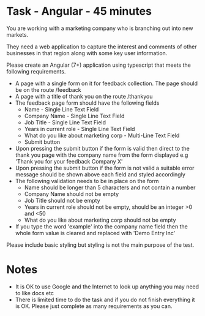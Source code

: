 # Task - Angular - 45 minutes 

You are working with a marketing company who is branching out into new markets.

They need a web application to capture the interest and comments of other businesses in that region along with some key user information. 

Please create an Angular (7+) application using typescript that meets the following requirements.

* A page with a single form on it for feedback collection. The page should be on the route /feedback
* A page with a title of thank you on the route /thankyou
* The feedback page form should have the following fields
  * Name - Single Line Text Field
  * Company Name - Single Line Text Field
  * Job Title - Single Line Text Field
  * Years in current role - Single Line Text Field
  * What do you like about marketing corp - Multi-Line Text Field
  * Submit button
* Upon pressing the submit button if the form is valid then direct to the thank you page with the company name from the form displayed e.g 'Thank you for your feedback Company X'
* Upon pressing the submit button if the form is not valid a suitable error message should be shown above each field and styled accordingly
* The following validation needs to be in place on the form
  * Name should be longer than 5 characters and not contain a number
  * Company Name should not be empty
  * Job Title should not be empty
  * Years in current role should not be empty, should be an integer >0 and <50
  * What do you like about marketing corp should not be empty
* If you type the word 'example' into the company name field then the whole form value is cleared and replaced with 'Demo Entry Inc'


Please include basic styling but styling is not the main purpose of the test.

# Notes
* It is OK to use Google and the Internet to look up anything you may need to like docs etc
* There is limited time to do the task and if you do not finish everything it is OK. Please just complete as many requirements as you can. 